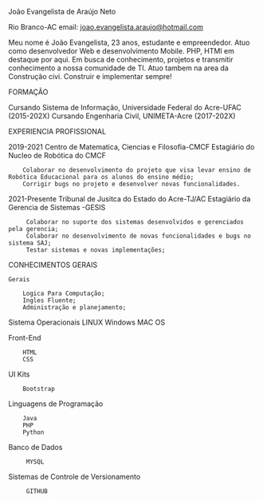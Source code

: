 João Evangelista de Araújo Neto

Rio Branco-AC
email: joao.evangelista.araujo@hotmail.com  

Meu nome é João Evangelista, 23 anos, estudante e empreendedor. Atuo como desenvolvedor Web e desenvolvimento Mobile. PHP, HTMl em destaque por aqui. Em busca de conhecimento, projetos e transmitir conhecimento a nossa comunidade de TI. Atuo tambem na area da Construção civi. Construir e implementar sempre!

FORMAÇÃO

Cursando Sistema de Informação, Universidade Federal do Acre-UFAC (2015-202X)
Cursando Engenharia Civil, UNIMETA-Acre (2017-202X)

EXPERIENCIA PROFISSIONAL

2019-2021 
 Centro de Matematica, Ciencias e Filosofia-CMCF
    Estagiário do Nucleo de Robótica do CMCF
    
        Colaborar no desenvolvimento do projeto que visa levar ensino de Robótica Educacional para os alunos do ensino médio;
        Corrigir bugs no projeto e desenvolver novas funcionalidades.
        
2021-Presente
  Tribunal de Jusitca do Estado do Acre-TJ/AC
     Estagiário da Gerencia de Sistemas -GESIS
        
         Colaborar no suporte dos sistemas desenvolvidos e gerenciados pela gerencia;
         Colaborar no desenvolvimento de novas funcionalidades e bugs no sistema SAJ;
         Testar sistemas e novas implementações;
         
         
 CONHECIMENTOS GERAIS
 
    Gerais 
       
        Logica Para Computação;
        Ingles Fluente;
        Administração e planejamento;
        
        
   Sistema Operacionais
        LINUX
        Windows
        MAC OS
        
  Front-End
  
        HTML
        CSS
        

  UI Kits
  
        Bootstrap
        
  Linguagens de Programação
  
        Java
        PHP
        Python
        
        
  Banco de Dados
  
         MYSQL
         
  Sistemas de Controle de Versionamento
  
         GITHUB
      
        
        

  
        
